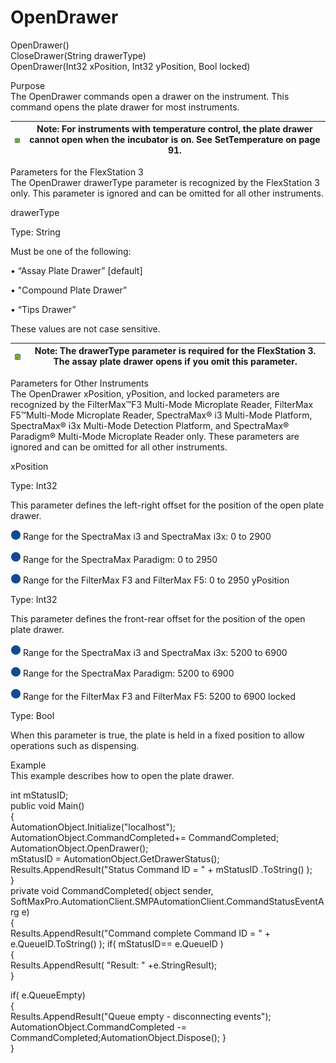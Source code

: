 # OpenDrawer

OpenDrawer()\
CloseDrawer(String drawerType)\
OpenDrawer(Int32 xPosition, Int32 yPosition, Bool locked)

Purpose\
The OpenDrawer commands open a drawer on the instrument. This command opens the plate drawer for most instruments.

| <img src="../../../../../.gitbook/assets/0 (24) (1).png" alt="" data-size="original"> | Note: For instruments with temperature control, the plate drawer cannot open when the incubator is on. See SetTemperature on page 91. |
| ------------------------------------------------------------------------------------- | ------------------------------------------------------------------------------------------------------------------------------------- |

Parameters for the FlexStation 3\
The OpenDrawer drawerType parameter is recognized by the FlexStation 3 only. This parameter is ignored and can be omitted for all other instruments.

drawerType

Type: String

Must be one of the following:

• “Assay Plate Drawer” \[default]

• "Compound Plate Drawer”

• “Tips Drawer”

These values are not case sensitive.

| <img src="../../../../../.gitbook/assets/1 (21).png" alt="" data-size="original"> | Note: The drawerType parameter is required for the FlexStation 3. The assay plate drawer opens if you omit this parameter. |
| --------------------------------------------------------------------------------- | -------------------------------------------------------------------------------------------------------------------------- |

Parameters for Other Instruments\
The OpenDrawer xPosition, yPosition, and locked parameters are recognized by the FilterMax™F3 Multi-Mode Microplate Reader, FilterMax F5™Multi-Mode Microplate Reader, SpectraMax® i3 Multi-Mode Platform, SpectraMax® i3x Multi-Mode Detection Platform, and SpectraMax® Paradigm® Multi-Mode Microplate Reader only. These parameters are ignored and can be omitted for all other instruments.

xPosition

Type: Int32

This parameter defines the left-right offset for the position of the open plate drawer.

![](<../../../../../.gitbook/assets/2 (11).png>) Range for the SpectraMax i3 and SpectraMax i3x: 0 to 2900

![](<../../../../../.gitbook/assets/3 (13).png>) Range for the SpectraMax Paradigm: 0 to 2950

![](<../../../../../.gitbook/assets/4 (12).png>) Range for the FilterMax F3 and FilterMax F5: 0 to 2950 yPosition

Type: Int32

This parameter defines the front-rear offset for the position of the open plate drawer.

![](<../../../../../.gitbook/assets/5 (11).png>) Range for the SpectraMax i3 and SpectraMax i3x: 5200 to 6900

![](<../../../../../.gitbook/assets/6 (8).png>) Range for the SpectraMax Paradigm: 5200 to 6900

![](<../../../../../.gitbook/assets/7 (5).png>) Range for the FilterMax F3 and FilterMax F5: 5200 to 6900 locked

Type: Bool

When this parameter is true, the plate is held in a fixed position to allow operations such as dispensing.

Example\
This example describes how to open the plate drawer.

int mStatusID;\
public void Main()\
{\
AutomationObject.Initialize("localhost");\
AutomationObject.CommandCompleted+= CommandCompleted;\
AutomationObject.OpenDrawer();\
mStatusID = AutomationObject.GetDrawerStatus();\
Results.AppendResult("Status Command ID = " + mStatusID .ToString() );\
}\
private void CommandCompleted( object sender,\
SoftMaxPro.AutomationClient.SMPAutomationClient.CommandStatusEventArg e)\
{\
Results.AppendResult("Command complete Command ID = " + e.QueueID.ToString() ); if( mStatusID== e.QueueID )\
{\
Results.AppendResult( "Result: " +e.StringResult);\
}

if( e.QueueEmpty)\
{\
Results.AppendResult("Queue empty - disconnecting events");\
AutomationObject.CommandCompleted -= CommandCompleted;AutomationObject.Dispose(); }\
}
